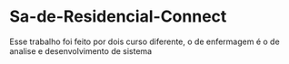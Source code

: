 # Sa-de-Residencial-Connect
Esse trabalho foi feito por dois curso diferente, o de enfermagem é o de analise e desenvolvimento de sistema
